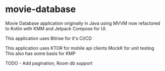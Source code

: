 # movie-database

Movie Database application originally in Java using MVVM now refactored to Kotlin with KMM and Jetpack Compose for UI. 

This application uses Bitrise for it's CI/CD

This application uses KTOR for mobile api clients
MockK for unit testing
This also has some basis for KMP 
 
TODO - Add pagination, Room db support
